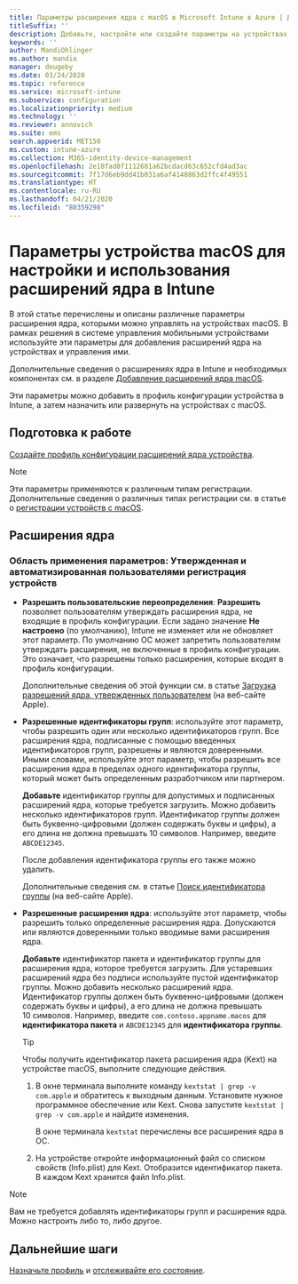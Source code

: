 ```yaml
---
title: Параметры расширения ядра с macOS в Microsoft Intune в Azure | Документация Майкрософт
titleSuffix: ''
description: Добавьте, настройте или создайте параметры на устройствах macOS для использования расширений ядра. Кроме того, разрешите пользователям переопределять утвержденные расширения, разрешите всем расширениям из идентификатора команды или разрешите определенные расширения или приложения в Microsoft Intune.
keywords: ''
author: MandiOhlinger
ms.author: mandia
manager: dougeby
ms.date: 03/24/2020
ms.topic: reference
ms.service: microsoft-intune
ms.subservice: configuration
ms.localizationpriority: medium
ms.technology: ''
ms.reviewer: annovich
ms.suite: ems
search.appverid: MET150
ms.custom: intune-azure
ms.collection: M365-identity-device-management
ms.openlocfilehash: 2e18fad8f1112681a62bcdacd63c652cfd4ad3ac
ms.sourcegitcommit: 7f17d6eb9dd41b031a6af4148863d2ffc4f49551
ms.translationtype: HT
ms.contentlocale: ru-RU
ms.lasthandoff: 04/21/2020
ms.locfileid: "80359298"
---
```

# <a name="macos-device-settings-to-configure-and-use-kernel-extensions-in-intune"></a>Параметры устройства macOS для настройки и использования расширений ядра в Intune

В этой статье перечислены и описаны различные параметры расширения ядра, которыми можно управлять на устройствах macOS. В рамках решения в системе управления мобильными устройствами используйте эти параметры для добавления расширений ядра на устройствах и управления ими.

Дополнительные сведения о расширениях ядра в Intune и необходимых компонентах см. в разделе [Добавление расширений ядра macOS](kernel-extensions-overview-macos.md).

Эти параметры можно добавить в профиль конфигурации устройства в Intune, а затем назначить или развернуть на устройствах c macOS.

## <a name="before-you-begin"></a>Подготовка к работе

[Создайте профиль конфигурации расширений ядра устройства](kernel-extensions-overview-macos.md).

> [!NOTE]
> Эти параметры применяются к различным типам регистрации. Дополнительные сведения о различных типах регистрации см. в статье о [регистрации устройств с macOS](../enrollment/macos-enroll.md).

## <a name="kernel-extensions"></a>Расширения ядра

### <a name="settings-apply-to-user-approved-automated-device-enrollment"></a>Область применения параметров: Утвержденная и автоматизированная пользователями регистрация устройств

- **Разрешить пользовательские переопределения**: **Разрешить** позволяет пользователям утверждать расширения ядра, не входящие в профиль конфигурации. Если задано значение **Не настроено** (по умолчанию), Intune не изменяет или не обновляет этот параметр. По умолчанию ОС может запретить пользователям утверждать расширения, не включенные в профиль конфигурации. Это означает, что разрешены только расширения, которые входят в профиль конфигурации.

  Дополнительные сведения об этой функции см. в статье [Загрузка разрешений ядра, утвержденных пользователем](https://developer.apple.com/library/archive/technotes/tn2459/_index.html) (на веб-сайте Apple).

- **Разрешенные идентификаторы групп**: используйте этот параметр, чтобы разрешить один или несколько идентификаторов групп. Все расширения ядра, подписанные с помощью введенных идентификаторов групп, разрешены и являются доверенными. Иными словами, используйте этот параметр, чтобы разрешить все расширения ядра в пределах одного идентификатора группы, который может быть определенным разработчиком или партнером.

  **Добавьте** идентификатор группы для допустимых и подписанных расширений ядра, которые требуется загрузить. Можно добавить несколько идентификаторов групп. Идентификатор группы должен быть буквенно-цифровыми (должен содержать буквы и цифры), а его длина не должна превышать 10 символов. Например, введите `ABCDE12345`.

  После добавления идентификатора группы его также можно удалить.

  Дополнительные сведения см. в статье [Поиск идентификатора группы](https://help.apple.com/developer-account/#/dev55c3c710c) (на веб-сайте Apple).

- **Разрешенные расширения ядра**: используйте этот параметр, чтобы разрешить только определенные расширения ядра. Допускаются или являются доверенными только вводимые вами расширения ядра.

  **Добавьте** идентификатор пакета и идентификатор группы для расширения ядра, которое требуется загрузить. Для устаревших расширений ядра без подписи используйте пустой идентификатор группы. Можно добавить несколько расширений ядра. Идентификатор группы должен быть буквенно-цифровыми (должен содержать буквы и цифры), а его длина не должна превышать 10 символов. Например, введите `com.contoso.appname.macos` для **идентификатора пакета** и `ABCDE12345` для **идентификатора группы**.

  > [!TIP]
  > Чтобы получить идентификатор пакета расширения ядра (Kext) на устройстве macOS, выполните следующие действия.
  >
  > 1. В окне терминала выполните команду `kextstat | grep -v com.apple` и обратитесь к выходным данным. Установите нужное программное обеспечение или Kext. Снова запустите `kextstat | grep -v com.apple` и найдите изменения.
  >
  >    В окне терминала `kextstat` перечислены все расширения ядра в ОС. 
  >
  > 2. На устройстве откройте информационный файл со списком свойств (Info.plist) для Kext. Отобразится идентификатор пакета. В каждом Kext хранится файл Info.plist.

> [!NOTE]
> Вам не требуется добавлять идентификаторы групп и расширения ядра. Можно настроить либо то, либо другое.

## <a name="next-steps"></a>Дальнейшие шаги

[Назначьте профиль](device-profile-assign.md) и [отслеживайте его состояние](device-profile-monitor.md).
